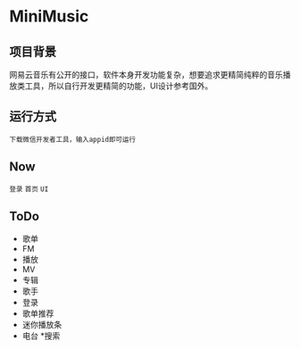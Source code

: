 # MiniMusic 
## 项目背景
网易云音乐有公开的接口，软件本身开发功能复杂，想要追求更精简纯粹的音乐播放类工具，所以自行开发更精简的功能，UI设计参考国外。

## 运行方式
```
下载微信开发者工具，输入appid即可运行
```

## Now
`登录`
`首页`
`UI`

## ToDo
* 歌单
* FM
* 播放
* MV
* 专辑
* 歌手
* 登录
* 歌单推荐
* 迷你播放条
* 电台
*搜索
